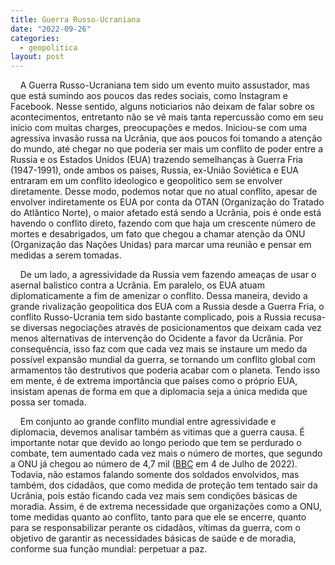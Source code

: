 ```yaml
---
title: Guerra Russo-Ucraniana
date: "2022-09-26"
categories:
  - geopolitica
layout: post
---
```


    A Guerra Russo-Ucraniana tem sido um evento muito assustador, mas que está sumindo aos poucos das redes sociais, como Instagram e Facebook. Nesse sentido, alguns noticiarios não deixam de falar sobre os acontecimentos, entretanto não se vê mais tanta repercussão como em seu início com muitas charges, preocupações e medos. Iniciou-se com uma agressiva invasão russa na Ucrânia, que aos poucos foi tomando a atenção do mundo, até chegar no que poderia ser mais um conflito de poder entre a Russia e os Estados Unidos (EUA) trazendo semelhanças à Guerra Fria (1947-1991), onde ambos os paises, Russia, ex-União Soviética e EUA entraram em um conflito ideologico e geopolitico sem se envolver diretamente. Desse modo, podemos notar que no atual conflito, apesar de envolver indiretamente os EUA por conta da OTAN (Organização do Tratado do Atlântico Norte), o maior afetado está sendo a Ucrânia, pois é onde está havendo o conflito direto, fazendo com que haja um crescente número de mortes e desabrigados, um fato que chegou a chamar atenção da ONU (Organização das Nações Unidas) para marcar uma reunião e pensar em medidas a serem tomadas.

    De um lado, a agressividade da Russia vem fazendo ameaças de usar o asernal balistico contra a Ucrânia. Em paralelo, os EUA atuam diplomaticamente a fim de amenizar o conflito. Dessa maneira, devido a grande rivalização geopolitica dos EUA com a Russia desde a Guerra Fria, o conflito Russo-Ucrania tem sido bastante complicado, pois a Russia recusa-se diversas negociações através de posicionamentos que deixam cada vez menos alternativas de intervenção do Ocidente a favor da Ucrânia. Por consequência, isso faz com que cada vez mais se instaure um medo da possível expansão mundial da guerra, se tornando um conflito global com armamentos tão destrutivos que poderia acabar com o planeta. Tendo isso em mente, é de extrema importância que países como o próprio EUA, insistam apenas de forma em que a diplomacia seja a única medida que possa ser tomada.

    Em conjunto ao grande conflito mundial entre agressividade e diplomacia, devemos analisar também as vitimas que a guerra causa. É importante notar que devido ao longo periodo que tem se perdurado o combate, tem aumentado cada vez mais o número de mortes, que segundo a ONU já chegou ao número de 4,7 mil ([BBC](https://www.bbc.com/portuguese/internacional-62034340) em 4 de Julho de 2022). Todavia, não estamos falando somente dos soldados envolvidos, mas também, dos cidadãos, que como medida de proteção tem tentado sair da Ucrânia, pois estão ficando cada vez mais sem condições básicas de moradia. Assim, é de extrema necessidade que organizações como a ONU, tome medidas quanto ao conflito, tanto para que ele se encerre, quanto para se responsabilizar perante os cidadãos, vítimas da guerra, com o objetivo de garantir as necessidades básicas de saúde e de moradia, conforme sua função mundial: perpetuar a paz.
